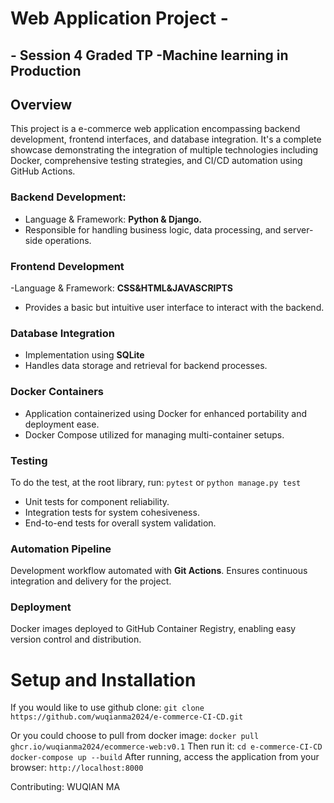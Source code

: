 # Web Application Project -
## - Session 4 Graded TP -Machine learning in Production
## Overview
This project is a e-commerce web application encompassing backend development, frontend interfaces, and database integration. It's a complete showcase demonstrating the integration of multiple technologies including Docker, comprehensive testing strategies, and CI/CD automation using GitHub Actions.

### Backend Development: 
- Language & Framework: **Python & Django.**
- Responsible for handling business logic, data processing, and server-side operations.

### Frontend Development
-Language & Framework: **CSS&HTML&JAVASCRIPTS**
- Provides a basic but intuitive user interface to interact with the backend.

### Database Integration
- Implementation using **SQLite** 
- Handles data storage and retrieval for backend processes.

### Docker Containers
- Application containerized using Docker for enhanced portability and deployment ease.
- Docker Compose utilized for managing multi-container setups.

### Testing
To do the test, at the root library, run:
    ```pytest```
or
    ```python manage.py test```

- Unit tests for component reliability.
- Integration tests for system cohesiveness.
- End-to-end tests for overall system validation.

### Automation Pipeline

Development workflow automated with **Git Actions**.
Ensures continuous integration and delivery for the project.

### Deployment

Docker images deployed to GitHub Container Registry, enabling easy version control and distribution.


# Setup and Installation
If you would like to use github clone:
    ```
    git clone https://github.com/wuqianma2024/e-commerce-CI-CD.git
    ```

Or you could choose to pull from docker image:
    ```
    docker pull ghcr.io/wuqianma2024/ecommerce-web:v0.1
    ```
Then run it:
    ```
    cd e-commerce-CI-CD
    docker-compose up --build
    ```
After running, access the application from your browser:
    ```
    http://localhost:8000
    ```





Contributing: WUQIAN MA
